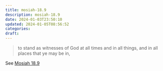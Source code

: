 ```yaml
---
title: mosiah-18.9
description: mosiah-18.9
date: 2024-01-03T23:50:10
updated: 2024-01-05T08:56:52
categories: 
draft:
---
```


> to stand as witnesses of God at all times and in all things, and in all places that ye may be in,

See [Mosiah 18.9](https://www.churchofjesuschrist.org/study/scriptures/bofm/mosiah/18?id=p9&lang=eng#p9)
